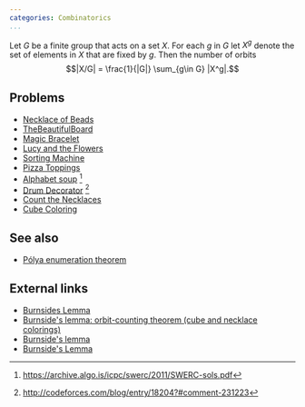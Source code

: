 ```yaml
---
categories: Combinatorics
...
```


Let $G$ be a finite group that acts on a set $X$. For each $g$ in $G$
let $X^g$ denote the set of elements in $X$ that are fixed by $g$. Then
the number of orbits $$|X/G| = \frac{1}{|G|} \sum_{g\in G} |X^g|.$$


## Problems
- [Necklace of Beads](http://poj.org/problem?id=1286)
- [TheBeautifulBoard](https://community.topcoder.com/stat?c=problem_statement&pm=9975)
- [Magic Bracelet](http://poj.org/problem?id=2888)
- [Lucy and the Flowers](https://www.codechef.com/problems/DECORATE)
- [Sorting Machine](http://www.spoj.com/problems/SRTMACH/)
- [Pizza Toppings](https://projecteuler.net/problem=281)
- [Alphabet soup](https://archive.algo.is/icpc/swerc/2011/SWERC-set.pdf) [^2]
- [Drum Decorator](https://codingcompetitions.withgoogle.com/codejam/round/0000000000433651/000000000043373a) [^1]
- [Count the Necklaces](https://www.hackerrank.com/contests/infinitum12/challenges/count-the-necklaces)
- [Cube Coloring](https://csacademy.com/contest/beta-round-8/task/cube-coloring/)

## See also
- [Pólya enumeration theorem]()


## External links
- [Burnsides Lemma](https://www.hackerrank.com/topics/burnsides-lemma)
- [Burnside's lemma: orbit-counting theorem (cube and necklace colorings)](https://web.archive.org/web/20190308141747/http://2000clicks.com/mathhelp/CountingBurnsidesLemma.aspx)
- [Burnside's lemma](http://petr-mitrichev.blogspot.com/2008/11/burnsides-lemma.html)
- [Burnside's Lemma](https://imomath.com/index.cgi?page=BurnsidesLemma)

[^1]: <http://codeforces.com/blog/entry/18204?#comment-231223>
[^2]: <https://archive.algo.is/icpc/swerc/2011/SWERC-sols.pdf>
